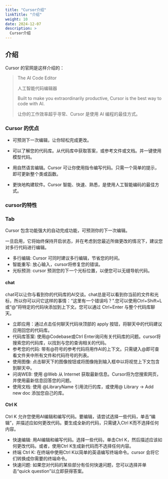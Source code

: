 ```yaml
---
title: "Cursor介绍"
linkTitle: "介绍"
weight: 10
date: 2024-12-07
description: >
  Cursor介绍
---
```


## 介绍

Cursor 的官网是这样介绍的：

> The AI Code Editor
>
> 人工智能代码编辑器
> 
> Built to make you extraordinarily productive, Cursor is the best way to code with AI.
> 
> 让你的工作效率超乎寻常、Cursor 是使用 AI 编程的最佳方式。

### Cursor 的优点

- 可预测下一次编辑，让你轻松完成更改。

- 可以了解您的代码库。从代码库中获取答案，或参考文件或文档。并一键使用模型代码。

- 用自然语言编辑。Cursor 可让你使用指令编写代码。只需一个简单的提示，即可更新整个类或函数。

- 更快地构建软件。Cursor 智能、快速、熟悉，是使用人工智能编码的最佳方式。

### cursor的特性

### Tab

Cursor 包含功能强大的自动完成功能，可预测你的下一次编辑。
    
一旦启用，它将始终保持开启状态，并在考虑到您最近所做更改的情况下，建议您对多行代码进行编辑。

- 多行编辑: Cursor 可同时建议多行编辑，节省您的时间。
- 智能重写: 放心输入，cursor将修复您的错误。
- 光标预测: cursor 预测您的下一个光标位置，以便您可以无缝导航代码。

#### chat

chat可以让你与看到你的代码库的AI交谈。chat总是可以看到你当前的文件和光标，所以你可以问它这样的事情：“这里有一个错误吗？".您可以使用Ctrl+Shift+L或“@”将特定的代码块添加到上下文。您可以通过 Ctrl+Enter 与整个代码库聊天。

- 立即应用：通过点击任何聊天代码块顶部的 apply 按钮，将聊天中的代码建议应用回您的代码库。
- 代码库答案: 使用@Codebase或Ctrl Enter询问有关代码库的问题。cursor将搜索您的代码库，以找到与您的查询相关的代码。
- 参考您的代码: 带有@符号的参考代码将用作AI的上下文。只需键入@即可查看文件夹中所有文件和代码符号的列表。
- 使用图像: 点击聊天下的图像按钮或将图像拖到输入框中以将视觉上下文包含到聊天中。
- 问询WEB: 使用 @Web 从 Internet 获取最新信息。Cursor将为您搜索网页，并使用最新信息回答您的问题。
- 使用文档: 使用 @LibraryName 引用流行的库，或使用@ Library → Add new doc 添加您自己的库。

#### Ctrl K 

Ctrl K 允许您使用AI编辑和编写代码。要编辑，请尝试选择一些代码，单击“编辑”，并描述应如何更改代码。要生成全新的代码，只需键入Ctrl K而不选择任何内容。

- 快速编辑: 用AI编辑和编写代码。选择一些代码，单击Ctrl K，然后描述应该如何更改代码。或者，使用Ctrl K生成新代码而不选择任何内容。
- 终端 Ctrl K: 在终端中使用Ctrl K以简单的英语编写终端命令。cursor 会将它们转换成你需要的终端命令。
- 快速问题: 如果您对代码的某些部分有任何快速问题，您可以选择并单击“quick question”以立即获得答案。